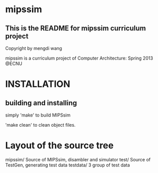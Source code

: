mipssim
=======

This is the README for mipssim curriculum project
-------------------------------------------------
Copyright by mengdi wang

mipssim is a curriculum project of Computer Architecture: Spring 2013 @ECNU

INSTALLATION
============

building and installing
------------------------
simply 'make' to build MIPSsim

'make clean' to clean object files.


Layout of the source tree
=========================

mipssim/            Source of MIPSsim, disambler and simulator
        test/       Source of TestGen, generating test data
        testdata/   3 group of test data
